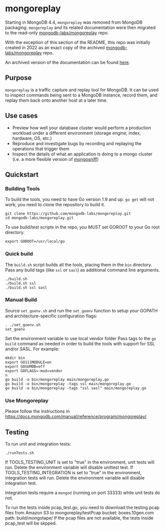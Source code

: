 # mongoreplay
Starting in MongoDB 4.4, `mongoreplay` was removed from MongoDB packaging. `mongoreplay` and its related documentation were then migrated to the read-only [mongodb-labs/mongoreplay](https://github.com/mongodb-labs/mongoreplay) repo.

With the exception of this section of the README, this repo was initially created in 2022 as an exact copy of the archived [mongodb-labs/mongoreplay](https://github.com/mongodb-labs/mongoreplay) repo.

An archived version of the documentation can be found [here](https://web.archive.org/web/20200809055846/https://docs.mongodb.com/v4.0/reference/program/mongoreplay/).

## Purpose

`mongoreplay` is a traffic capture and replay tool for MongoDB. It can be used to inspect commands being sent to a MongoDB instance, record them, and replay them back onto another host at a later time.
## Use cases
- Preview how well your database cluster would perform a production workload under a different environment (storage engine, index, hardware, OS, etc.)
- Reproduce and investigate bugs by recording and replaying the operations that trigger them 
- Inspect the details of what an application is doing to a mongo cluster (i.e. a more flexible version of [mongosniff](https://docs.mongodb.org/manual/reference/program/mongosniff/))

## Quickstart

### Building Tools
To build the tools, you need to have Go version 1.9 and up. `go get` will not work; you
need to clone the repository to build it.

```
git clone https://github.com/mongodb-labs/mongoreplay.git
cd mongodb-labs/mongoreplay.git
```

To use build/test scripts in the repo, you *MUST* set GOROOT to your Go root directory.

```
export GOROOT=/usr/local/go
```

### Quick build

The `build.sh` script builds all the tools, placing them in the `bin`
directory.  Pass any build tags (like `ssl` or `sasl`) as additional command
line arguments.

```
./build.sh
./build.sh ssl
./build.sh ssl sasl
```

### Manual Build

Source `set_goenv.sh` and run the `set_goenv` function to setup your GOPATH and
architecture-specific configuration flags:

```
. ./set_goenv.sh
set_goenv
```

Set the environment variable to use local vendor folder 
Pass tags to the `go build` command as needed in order to build the tools with
support for SSL and/or SASL. For example:

```
mkdir bin
export GO111MODULE=on
export GOSUMDB=off
export GOFLAGS=-mod=vendor
n
go build -o bin/mongoreplay main/mongoreplay.go
go build -o bin/mongoreplay -tags ssl main/mongoreplay.go
go build -o bin/mongoreplay -tags "ssl sasl" main/mongoreplay.go
```

### Use Mongoreplay
Please follow the instructions in https://docs.mongodb.com/manual/reference/program/mongoreplay/.
 
 ## Testing

To run unit and integration tests:

```
./runTests.sh
```
If TOOLS_TESTING_UNIT is set to "true" in the environment, unit tests will run. Delete the environment variable will disable unittest test.
If TOOLS_TESTING_INTEGRATION is set to "true" in the environment, integration tests will run. Delete the environment variable will disable integration test.

Integration tests require a `mongod` (running on port 33333) while unit tests do not.

To run the tests inside pcap_test.go, you need to download the testing pcap files from Amazon S3 to mongoreplay/testPcap
bucket: boxes.10gen.com
path: build/mongotape/
If the pcap files are not available, the tests inside pcap_test will be skpped.
